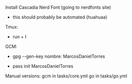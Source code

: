Install Cascadia Nerd Font (going to nerdfonts site)
 - this should probably be automated (huahuaa)

Tmux:
- run <prefix> + I

GCM:
- gpg --gen-key
  nombre: MarcosDanielTorres

- pass init MarcosDanielTorres


Manual versions:
gcm in tasks/core.yml
go in tasks/go.yml




